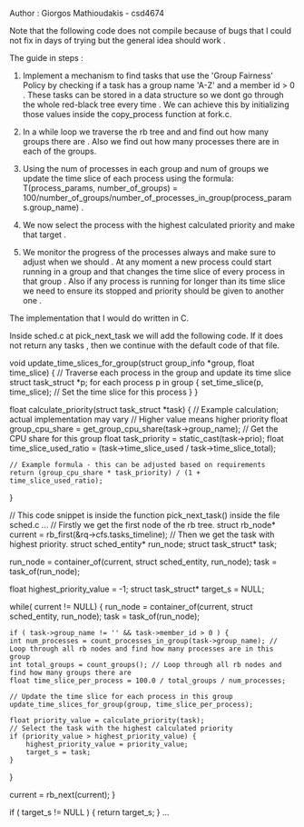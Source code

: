 Author : Giorgos Mathioudakis - csd4674

Note that the following code does not compile because of bugs that I could not fix in days of trying but the general idea should work .

The guide in steps : 

1. Implement a mechanism to find tasks that use the 'Group Fairness' Policy by checking if a task has a group name 'A-Z' and a member id > 0 . These tasks can be stored in a data structure so we dont go through the whole red-black tree every time . We can achieve this by initializing those values inside the copy_process function at fork.c. 

2. In a while loop we traverse the rb tree and and find out how many groups there are . Also we find out how many processes there are in each of the groups.

3. Using the num of processes in each group and num of groups we update the time slice of each process using the formula:
Τ(process_params, number_of_groups) = 100/number_of_groups/number_of_processes_in_group(process_params.group_name) .

4. We now select the process with the highest calculated priority and make that target .

5. We monitor the progress of the processes always and make sure to adjust when we should . At any moment a new process could start running in a group and that changes the time slice of every process in that group . Also if any process is running for longer than its time slice we need to ensure its stopped and priority should be given to another one .


The implementation that I would do written in C.

Inside sched.c at pick_next_task we will add the following code. If it does not return any tasks , then we continue with the default code of that file.

void update_time_slices_for_group(struct group_info *group, float time_slice) {
    // Traverse each process in the group and update its time slice
    struct task_struct *p;
    for each process p in group {
        set_time_slice(p, time_slice); // Set the time slice for this process
    }
}

float calculate_priority(struct task_struct *task) {
    // Example calculation; actual implementation may vary
    // Higher value means higher priority
    float group_cpu_share = get_group_cpu_share(task->group_name); // Get the CPU share for this group
    float task_priority = static_cast<float>(task->prio);
    float time_slice_used_ratio = (task->time_slice_used / task->time_slice_total);

    // Example formula - this can be adjusted based on requirements
    return (group_cpu_share * task_priority) / (1 + time_slice_used_ratio);
}


// This code snippet is inside the function pick_next_task() inside the file sched.c
...
// Firstly we get the first node of the rb tree.
struct rb_node* current = rb_first(&rq->cfs.tasks_timeline);
// Then we get the task with highest priority.
struct sched_entity* run_node;
struct task_struct* task;

run_node = container_of(current, struct sched_entity, run_node);
task = task_of(run_node);

float highest_priority_value = -1;
struct task_struct* target_s = NULL;

while( current != NULL) {
	run_node = container_of(current, struct sched_entity, run_node);
	task = task_of(run_node);

	if ( task->group_name != '' && task->member_id > 0 ) {
    int num_processes = count_processes_in_group(task->group_name); // Loop through all rb nodes and find how many processes are in this group
    int total_groups = count_groups(); // Loop through all rb nodes and find how many groups there are
    float time_slice_per_process = 100.0 / total_groups / num_processes;

    // Update the time slice for each process in this group
    update_time_slices_for_group(group, time_slice_per_process);

    float priority_value = calculate_priority(task);
    // Select the task with the highest calculated priority
    if (priority_value > highest_priority_value) {
        highest_priority_value = priority_value;
        target_s = task;
    }

  }

  current = rb_next(current);
}

if ( target_s != NULL ) {
		return target_s;
}
...

